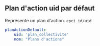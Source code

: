 ## Plan d'action uid par défaut

Représente un plan d'action.
`epci_id/uid`

```yaml
planActionDefault:
    uid: 'plan_collectivite'
    nom: "Plans d'actions"
```
